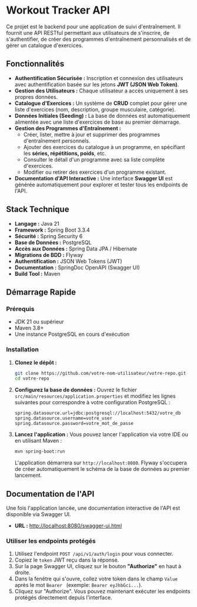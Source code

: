 # Workout Tracker API

Ce projet est le backend pour une application de suivi d'entraînement. Il fournit une API RESTful permettant aux utilisateurs de s'inscrire, de s'authentifier, de créer des programmes d'entraînement personnalisés et de gérer un catalogue d'exercices.

## Fonctionnalités

*   **Authentification Sécurisée :** Inscription et connexion des utilisateurs avec authentification basée sur les jetons **JWT (JSON Web Token)**.
*   **Gestion des Utilisateurs :** Chaque utilisateur a accès uniquement à ses propres données.
*   **Catalogue d'Exercices :** Un système de **CRUD** complet pour gérer une liste d'exercices (nom, description, groupe musculaire, catégorie).
*   **Données Initiales (Seeding) :** La base de données est automatiquement alimentée avec une liste d'exercices de base au premier démarrage.
*   **Gestion des Programmes d'Entraînement :**
    *   Créer, lister, mettre à jour et supprimer des programmes d'entraînement personnels.
    *   Ajouter des exercices du catalogue à un programme, en spécifiant les **séries, répétitions, poids**, etc.
    *   Consulter le détail d'un programme avec sa liste complète d'exercices.
    *   Modifier ou retirer des exercices d'un programme existant.
*   **Documentation d'API Interactive :** Une interface **Swagger UI** est générée automatiquement pour explorer et tester tous les endpoints de l'API.

## Stack Technique

*   **Langage :** Java 21
*   **Framework :** Spring Boot 3.3.4
*   **Sécurité :** Spring Security 6
*   **Base de Données :** PostgreSQL
*   **Accès aux Données :** Spring Data JPA / Hibernate
*   **Migrations de BDD :** Flyway
*   **Authentification :** JSON Web Tokens (JWT)
*   **Documentation :** SpringDoc OpenAPI (Swagger UI)
*   **Build Tool :** Maven

## Démarrage Rapide

### Prérequis

*   JDK 21 ou supérieur
*   Maven 3.8+
*   Une instance PostgreSQL en cours d'exécution

### Installation

1.  **Clonez le dépôt :**
    ```bash
    git clone https://github.com/votre-nom-utilisateur/votre-repo.git
    cd votre-repo
    ```

2.  **Configurez la base de données :**
    Ouvrez le fichier `src/main/resources/application.properties` et modifiez les lignes suivantes pour correspondre à votre configuration PostgreSQL :
    ```properties
    spring.datasource.url=jdbc:postgresql://localhost:5432/votre_db
    spring.datasource.username=votre_user
    spring.datasource.password=votre_mot_de_passe
    ```

3.  **Lancez l'application :**
    Vous pouvez lancer l'application via votre IDE ou en utilisant Maven :
    ```bash
    mvn spring-boot:run
    ```
    L'application démarrera sur `http://localhost:8080`. Flyway s'occupera de créer automatiquement le schéma de la base de données au premier lancement.

## Documentation de l'API

Une fois l'application lancée, une documentation interactive de l'API est disponible via Swagger UI.

*   **URL :** [http://localhost:8080/swagger-ui.html](http://localhost:8080/swagger-ui.html)

### Utiliser les endpoints protégés

1.  Utilisez l'endpoint `POST /api/v1/auth/login` pour vous connecter.
2.  Copiez le `token` JWT reçu dans la réponse.
3.  Sur la page Swagger UI, cliquez sur le bouton **"Authorize"** en haut à droite.
4.  Dans la fenêtre qui s'ouvre, collez votre token dans le champ `Value` après le mot `Bearer ` (exemple: `Bearer eyJhbGci...`).
5.  Cliquez sur "Authorize". Vous pouvez maintenant exécuter les endpoints protégés directement depuis l'interface.
